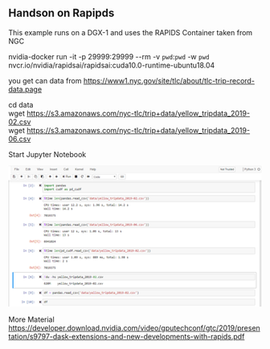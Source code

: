 ## Handson on Rapipds

This example runs on a DGX-1 and uses the RAPIDS Container taken from NGC 

nvidia-docker run -it -p 29999:29999  --rm -v `pwd`:`pwd` -w `pwd` nvcr.io/nvidia/rapidsai/rapidsai:cuda10.0-runtime-ubuntu18.04


you get can data from https://www1.nyc.gov/site/tlc/about/tlc-trip-record-data.page


cd data   
wget https://s3.amazonaws.com/nyc-tlc/trip+data/yellow_tripdata_2019-02.csv    
wget https://s3.amazonaws.com/nyc-tlc/trip+data/yellow_tripdata_2019-06.csv   

Start Jupyter Notebook

![After processing](https://github.com/schoenemeyer/rapids-handson/blob/master/figures/rapids-cudf.PNG)


More Material
https://developer.download.nvidia.com/video/gputechconf/gtc/2019/presentation/s9797-dask-extensions-and-new-developments-with-rapids.pdf

